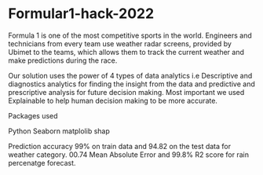 # Formular1-hack-2022
Formula 1 is one of the most competitive sports in the world. Engineers and technicians from every team use weather radar screens, provided by Ubimet to the teams, which allows them to track the current weather and make predictions during the race.

Our solution uses the power of 4 types of data analytics i.e Descriptive and diagnostics analytics for finding the insight from the data and predictive and prescriptive analysis for future decision making. Most important we used Explainable to help human decision making to be more accurate.

Packages used

Python
Seaborn
matplolib
shap

Prediction accuracy 99% on train data and 94.82 on the test data for weather category.
00.74 Mean Absolute Error and 99.8% R2 score for rain percenatge forecast.


